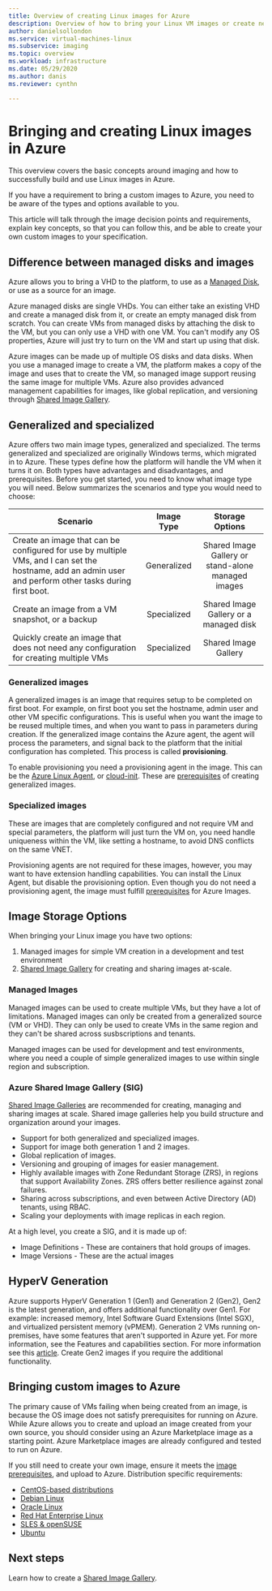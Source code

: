 ```yaml
---
title: Overview of creating Linux images for Azure
description: Overview of how to bring your Linux VM images or create new images to use in Azure.
author: danielsollondon
ms.service: virtual-machines-linux
ms.subservice: imaging
ms.topic: overview
ms.workload: infrastructure
ms.date: 05/29/2020
ms.author: danis
ms.reviewer: cynthn

---
```


# Bringing and creating Linux images in Azure

This overview covers the basic concepts around imaging and how to successfully build and use Linux images in Azure.

If you have a requirement to bring a custom images to Azure, you need to be aware of the types and options available to you.

This article will talk through the image decision points and requirements, explain key concepts, so that you can follow this, and be able to create your own custom images to your specification.

## Difference between managed disks and images

Azure allows you to bring a VHD to the platform, to use as a [Managed Disk](https://docs.microsoft.com/azure/virtual-machines/windows/faq-for-disks#managed-disks), or use as a source for an image. 

Azure managed disks are single VHDs. You can either take an existing VHD and create a managed disk from it, or create an empty managed disk from scratch. You can create VMs from managed disks by attaching the disk to the VM, but you can only use a VHD with one VM. You can't modify any OS properties, Azure will just try to turn on the VM and start up using that disk. 

Azure images can be made up of multiple OS disks and data disks. When you use a managed image to create a VM, the platform makes a copy of the image and uses that to create the VM, so managed image support reusing the same image for multiple VMs. Azure also provides advanced management capabilities for images, like global replication, and versioning through [Shared Image Gallery](shared-image-galleries.md). 


## Generalized and specialized

Azure offers two main image types, generalized and specialized. The terms generalized and specialized are originally Windows terms, which migrated in to Azure. These types define how the platform will handle the VM when it turns it on. Both types have advantages and disadvantages, and prerequisites. Before you get started, you need to know what image type you will need. Below summarizes the scenarios and type you would need to choose:

| Scenario      | Image Type  | Storage Options |
| ------------- |:-------------:| :-------------:| 
| Create an image that can be configured for use by multiple VMs, and I can set the hostname, add an admin user and perform other tasks during first boot. | Generalized | Shared Image Gallery or stand-alone managed images |
| Create an image from a VM snapshot, or a backup | Specialized |Shared Image Gallery or a managed disk |
| Quickly create an image that does not need any configuration for creating multiple VMs |Specialized |Shared Image Gallery |


### Generalized images
A generalized images is an image that requires setup to be completed on first boot. For example, on first boot you set the hostname, admin user and other VM specific configurations. This is useful when you want the image to be reused multiple times, and when you want to pass in parameters during creation. If the generalized image contains the Azure agent, the agent will process the parameters, and signal back to the platform that the initial configuration has completed. This process is called **provisioning**. 

To enable provisioning you need a provisioning agent in the image. This can be the [Azure Linux Agent](https://docs.microsoft.com/azure/virtual-machines/extensions/agent-linux), or [cloud-init](https://docs.microsoft.com/azure/virtual-machines/linux/using-cloud-init). These are [prerequisites](https://docs.microsoft.com/azure/virtual-machines/linux/create-upload-generic) of creating generalized images.


### Specialized images
These are images that are completely configured and not require VM and special parameters, the platform will just turn the VM on, you need handle uniqueness within the VM, like setting a hostname, to avoid DNS conflicts on the same VNET. 

Provisioning agents are not required for these images, however, you may want to have extension handling capabilities. You can install the Linux Agent, but disable the provisioning option. Even though you do not need a provisioning agent, the image must fulfill [prerequisites](https://docs.microsoft.com/azure/virtual-machines/linux/create-upload-generic)  for Azure Images.

## Image Storage Options
When bringing your Linux image you have two options:

1. Managed images for simple VM creation in a development and test environment
1. [Shared Image Gallery](shared-image-galleries.md) for creating and sharing images at-scale.


### Managed Images

Managed images can be used to create multiple VMs, but they have a lot of limitations. Managed images can only be created from a generalized source (VM or VHD). They can only be used to create VMs in the same region and they can't be shared across susbscriptions and tenants.

Managed images can be used for development and test environments, where you need a couple of simple generalized images to use within single region and subscription. 

### Azure Shared Image Gallery (SIG)
[Shared Image Galleries](shared-image-galleries.md) are recommended for creating, managing and sharing images at scale. Shared image galleries help you build structure and organization around your images.  

- Support for both generalized and specialized images.
- Support for image both generation 1 and 2 images.
- Global replication of images.
- Versioning and grouping of images for easier management.
- Highly available images with Zone Redundant Storage (ZRS), in regions that support Availability Zones. ZRS offers better resilience against zonal failures.
- Sharing across subscriptions, and even between Active Directory (AD) tenants, using RBAC.
- Scaling your deployments with image replicas in each region.

At a high level, you create a SIG, and it is made up of:
- Image Definitions - These are containers that hold groups of images.
- Image Versions - These are the actual images



## HyperV Generation
Azure supports HyperV Generation 1 (Gen1) and Generation 2 (Gen2), Gen2 is the latest generation, and offers additional functionality over Gen1. For example: increased memory, Intel Software Guard Extensions (Intel SGX), and virtualized persistent memory (vPMEM). Generation 2 VMs running on-premises, have some features that aren't supported in Azure yet. For more information, see the Features and capabilities section. For more information see this [article](https://docs.microsoft.com/azure/virtual-machines/windows/generation-2). Create Gen2 images if you require the additional functionality.



## Bringing custom images to Azure
The primary cause of VMs failing when being created from an image, is because the OS image does not satisfy prerequisites for running on Azure. While Azure allows you to create and upload an image created from your own source, you should consider using an Azure Marketplace image as a starting point. Azure Marketplace images are already configured and tested to run on Azure.

If you still need to create your own image, ensure it meets the [image prerequisites](https://docs.microsoft.com/azure/virtual-machines/linux/create-upload-generic), and upload to Azure. Distribution specific requirements:


- [CentOS-based distributions](create-upload-centos.md)
- [Debian Linux](debian-create-upload-vhd.md)
- [Oracle Linux](oracle-create-upload-vhd.md)
- [Red Hat Enterprise Linux](redhat-create-upload-vhd.md)
- [SLES & openSUSE](suse-create-upload-vhd.md)
- [Ubuntu](create-upload-ubuntu.md)



## Next steps

Learn how to create a [Shared Image Gallery](tutorial-custom-images.md).



